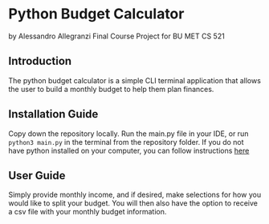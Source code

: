 # Python Budget Calculator
by Alessandro Allegranzi
Final Course Project for BU MET CS 521

## Introduction

The python budget calculator is a simple CLI terminal application that allows the user to build a monthly budget to help them plan finances.

## Installation Guide

Copy down the repository locally.
Run the main.py file in your IDE, or run `python3 main.py` in the terminal from the repository folder. If you do not have python installed on your computer, you can follow instructions [here](https://www.python.org/downloads/)

## User Guide

Simply provide monthly income, and if desired, make selections for how you would like to split your budget. You will then also have the option to receive a csv file with your monthly budget information. 